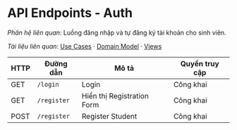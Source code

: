 # API Endpoints - Auth

*Phân hệ liên quan*: Luồng đăng nhập và tự đăng ký tài khoản cho sinh viên.

*Tài liệu liên quan*: [Use Cases](../../Domain/Auth/UseCases.md) · [Domain Model](../../Domain/Auth/DomainModel.mmd) · [Views](../../Domain/Auth/Views.md)

| HTTP | Đường dẫn | Mô tả | Quyền truy cập |
| --- | --- | --- | --- |
| GET | `/login` | Login | Công khai |
| GET | `/register` | Hiển thị Registration Form | Công khai |
| POST | `/register` | Register Student | Công khai |
